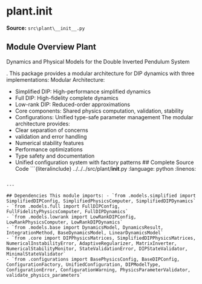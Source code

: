 # plant.__init__

**Source:** `src\plant\__init__.py`

## Module Overview Plant

Dynamics and Physical Models for the Double Inverted Pendulum System

. This package provides a modular architecture for DIP dynamics with three implementations: Modular Architecture:


- Simplified DIP: High-performance simplified dynamics
- Full DIP: High-fidelity complete dynamics
- Low-rank DIP: Reduced-order approximations
- Core components: Shared physics computation, validation, stability
- Configurations: Unified type-safe parameter management The modular architecture provides:
- Clear separation of concerns
- validation and error handling
- Numerical stability features
- Performance optimizations
- Type safety and documentation
- Unified configuration system with factory patterns ## Complete Source Code ```{literalinclude} ../../../src/plant/__init__.py
:language: python
:linenos:
```

---

## Dependencies This module imports: - `from .models.simplified import SimplifiedDIPConfig, SimplifiedPhysicsComputer, SimplifiedDIPDynamics`
- `from .models.full import FullDIPConfig, FullFidelityPhysicsComputer, FullDIPDynamics`
- `from .models.lowrank import LowRankDIPConfig, LowRankPhysicsComputer, LowRankDIPDynamics`
- `from .models.base import DynamicsModel, DynamicsResult, IntegrationMethod, BaseDynamicsModel, LinearDynamicsModel`
- `from .core import DIPPhysicsMatrices, SimplifiedDIPPhysicsMatrices, NumericalInstabilityError, AdaptiveRegularizer, MatrixInverter, NumericalStabilityMonitor, StateValidationError, DIPStateValidator, MinimalStateValidator`
- `from .configurations import BasePhysicsConfig, BaseDIPConfig, ConfigurationFactory, UnifiedConfiguration, DIPModelType, ConfigurationError, ConfigurationWarning, PhysicsParameterValidator, validate_physics_parameters`
